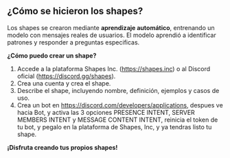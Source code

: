 ## **¿Cómo se hicieron los shapes?**

Los shapes se crearon mediante **aprendizaje automático**, entrenando un modelo con mensajes reales de usuarios. El modelo aprendió a identificar patrones y responder a preguntas especificas.

**¿Cómo puedo crear un shape?**

1. Accede a la plataforma Shapes Inc. (https://shapes.inc) o al Discord oficial (https://discord.gg/shapes).
2. Crea una cuenta y crea el shape.
3. Describe el shape, incluyendo nombre, definición, ejemplos y casos de uso.
4. Crea un bot en https://discord.com/developers/applications, despues ve hacia Bot, y activa las 3 opciones PRESENCE INTENT, SERVER MEMBERS INTENT
y MESSAGE CONTENT INTENT, reinicia el token de tu bot, y pegalo en la plataforma de Shapes, Inc, y ya tendras listo tu shape.

**¡Disfruta creando tus propios shapes!**
